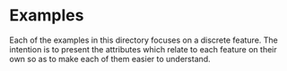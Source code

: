 # Examples

Each of the examples in this directory focuses on a discrete feature. The intention is to present the attributes which relate to each feature on their own so as to make each of them easier to understand.
